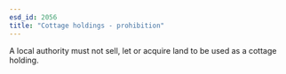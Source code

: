 ```yaml
---
esd_id: 2056
title: "Cottage holdings - prohibition"
---
```


A local authority must not sell, let or acquire land to be used as a cottage holding.

